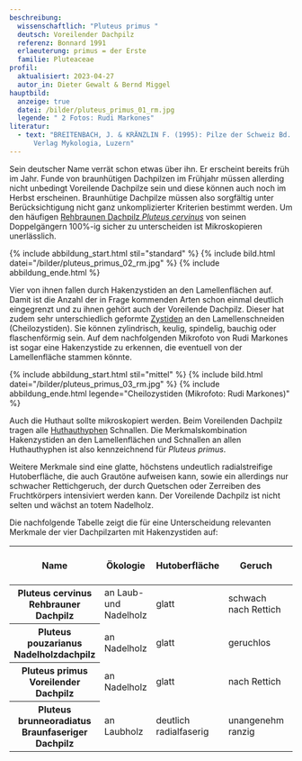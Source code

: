 ```yaml
---
beschreibung:
  wissenschaftlich: "Pluteus primus "
  deutsch: Voreilender Dachpilz
  referenz: Bonnard 1991
  erlaeuterung: primus = der Erste
  familie: Pluteaceae
profil:
  aktualisiert: 2023-04-27
  autor_in: Dieter Gewalt & Bernd Miggel
hauptbild:
  anzeige: true
  datei: /bilder/pluteus_primus_01_rm.jpg
  legende: " 2 Fotos: Rudi Markones"
literatur:
  - text: "BREITENBACH, J. & KRÄNZLIN F. (1995): Pilze der Schweiz Bd. 4: Nr. 122 -
      Verlag Mykologia, Luzern"
---
```

Sein deutscher Name verrät schon etwas über ihn. Er erscheint bereits früh im Jahr. Funde von braunhütigen Dachpilzen im Frühjahr müssen allerding nicht unbedingt Voreilende Dachpilze sein und diese können auch noch im Herbst erscheinen. Braunhütige Dachpilze müssen also sorgfältig unter Berücksichtigung nicht ganz unkomplizierter Kriterien bestimmt werden. Um den häufigen [Rehbraunen Dachpilz *Pluteus cervinus*](/pilze/pluteus-cervinus-rehbrauner-dachpilz) von seinen Doppelgängern 100%-ig sicher zu unterscheiden ist Mikroskopieren unerlässlich.

{% include abbildung_start.html stil="standard" %}
{% include bild.html datei="/bilder/pluteus_primus_02_rm.jpg" %}
{% include abbildung_ende.html %}

Vier von ihnen fallen durch Hakenzystiden an den Lamellenflächen auf. Damit ist die Anzahl der in Frage kommenden Arten schon einmal deutlich eingegrenzt und zu ihnen gehört auch der Voreilende Dachpilz. Dieser hat zudem sehr unterschiedlich geformte [Zystiden](Zystiden "Glossar") an den Lamellenschneiden (Cheilozystiden). Sie können zylindrisch, keulig, spindelig, bauchig oder flaschenförmig sein. Auf dem nachfolgenden Mikrofoto von Rudi Markones ist sogar eine Hakenzystide zu erkennen, die eventuell von der Lamellenfläche stammen könnte.

{% include abbildung_start.html stil="mittel" %}
{% include bild.html datei="/bilder/pluteus_primus_03_rm.jpg" %}
{% include abbildung_ende.html legende="Cheilozystiden (Mikrofoto: Rudi Markones)" %}

Auch die Huthaut sollte mikroskopiert werden. Beim Voreilenden Dachpilz tragen alle [Huthauthyphen](Hyphen "Glossar") Schnallen. Die Merkmalskombination Hakenzystiden an den Lamellenflächen und Schnallen an allen Huthauthyphen ist also kennzeichnend für *Pluteus primus*.

Weitere Merkmale sind eine glatte, höchstens undeutlich radialstreifige Hutoberfläche, die auch Grautöne aufweisen kann, sowie ein allerdings nur schwacher Rettichgeruch, der durch Quetschen oder Zerreiben des Fruchtkörpers intensiviert werden kann. Der Voreilende Dachpilz ist nicht selten und wächst an totem Nadelholz.

Die nachfolgende Tabelle zeigt die für eine Unterscheidung relevanten Merkmale der vier Dachpilzarten mit Hakenzystiden auf:

<div class="table-responsive">
  <table class="table">
    <thead>
      <tr>
        <th>Name</th>
        <th>Ökologie</th>
        <th>Hutoberfläche</th>        
        <th>Geruch</th>
        <th>Schnallen an den Huthauthyphen</th>
      </tr>
    </thead>
    <tbody>
      <tr>
        <th>Pluteus cervinus<br />Rehbrauner Dachpilz</th>
        <td>an Laub- und Nadelholz</td>
        <td>glatt</td>
        <td>schwach nach Rettich</td>
        <td>keine</td>        
      </tr>
      <tr>
        <th>Pluteus pouzarianus<br />Nadelholzdachpilz</th>
        <td>an Nadelholz</td>
        <td>glatt</td>
        <td>geruchlos</td>
        <td>an 10 - 40% der Septen</td>        
      </tr>
      <tr>
        <th>Pluteus primus<br />Voreilender Dachpilz</th>
        <td>an Nadelholz</td>
        <td>glatt</td>
        <td>nach Rettich</td>
        <td>an allen Septen</td>        
      </tr>
      <tr>
        <th>Pluteus brunneoradiatus<br />Braunfaseriger Dachpilz</th>
        <td>an Laubholz</td>
        <td>deutlich radialfaserig</td>
        <td>unangenehm ranzig</td>
        <td>keine</td>        
      </tr>
    </tbody>
  </table>
</div>